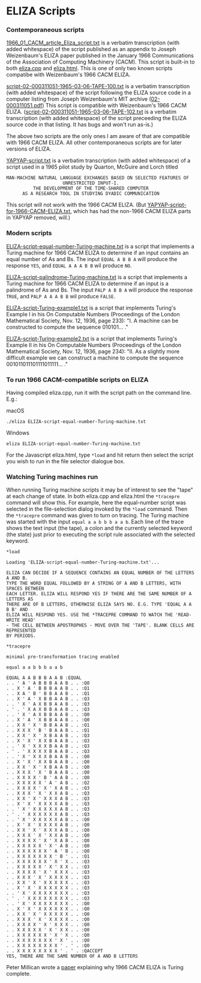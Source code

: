 # ELIZA Scripts

### Contemporaneous scripts

[1966_01_CACM_article_Eliza_script.txt](https://github.com/anthay/ELIZA/blob/master/scripts/1966_01_CACM_article_Eliza_script.txt) is
a verbatim transcription (with added whitespace) of the script published as an appendix to Joseph Weizenbaum's ELIZA paper published
in the January 1966 Communications of the Association of Computing Machinery (CACM). This script is built-in to both
[eliza.cpp](https://github.com/anthay/ELIZA/blob/master/src/eliza.cpp) and [eliza.html](https://github.com/anthay/ELIZA/blob/master/src/eliza.html).
This is one of only two known scripts compatibe with Weizenbaum's 1966 CACM ELIZA.

[script-02-000311051-1965-03-06-TAPE-100.txt](https://github.com/anthay/ELIZA/blob/master/scripts/script-02-000311051-1965-03-06-TAPE-100.txt) is
a verbatim transcription (with added whitespace) of the script following the ELIZA source code in a computer listing from Joseph Weizenbaum's MIT
archive ([02-000311051.pdf](https://hdl.handle.net/1721.3/201699)) This script is compatible with Weizenbaum's 1966 CACM ELIZA.
([script-02-000311051-1965-03-06-TAPE-102.txt](https://github.com/anthay/ELIZA/blob/master/scripts/script-02-000311051-1965-03-06-TAPE-102.txt) is 
a verbatim transcription (with added whitespace) of the script preceeding the ELIZA source code in that listing. It has bugs and won't run as-is.)

The above two scripts are the only ones I am aware of that are compatible with 1966 CACM ELIZA. All other contemporaneous scripts are for
later versions of ELIZA.

[YAPYAP-script.txt](https://github.com/anthay/ELIZA/blob/master/scripts/YAPYAP-script.txt) is
a verbatim transcription (with added whitespace) of a script used in a 1965 pilot study by Quarton,
McGuire and Lorch titled

```text
MAN-MACHINE NATURAL LANGUAGE EXCHANGES BASED ON SELECTED FEATURES OF
                     UNRESTRICTED INPUT-I.
          THE DEVELOPMENT OF THE TIME-SHARED COMPUTER
      AS A RESEARCH TOOL IN STUDYING DYADIC COMMUNICATION
```

This script will not work with the 1966 CACM ELIZA.
(But [YAPYAP-script-for-1966-CACM-ELIZA.txt](https://github.com/anthay/ELIZA/blob/master/scripts/YAPYAP-script-for-1966-CACM-ELIZA.txt), which has had
the non-1966 CACM ELIZA parts in YAPYAP removed, will.)


### Modern scripts

[ELIZA-script-equal-number-Turing-machine.txt](https://github.com/anthay/ELIZA/blob/master/scripts/ELIZA-script-equal-number-Turing-machine.txt) is
a script that implements a Turing machine for 1966 CACM ELIZA to determine if an input contains an equal number of As and Bs. The input `EQUAL A B B A`
will produce the response `YES`, and `EQUAL A A A B B` wil produce `NO`.

[ELIZA-script-palindrome-Turing-machine.txt](https://github.com/anthay/ELIZA/blob/master/scripts/ELIZA-script-palindrome-Turing-machine.txt) is
a script that implements a Turing machine for 1966 CACM ELIZA to determine if an input is a palindrome of As and Bs. The input `PALP A B B A`
will produce the response `TRUE`, and `PALP A A A B B` wil produce `FALSE`.

[ELIZA-script-Turing-example1.txt](https://github.com/anthay/ELIZA/blob/master/scripts/ELIZA-script-Turing-example1.txt) is
a script that implements Turing's Example I in his On Computable Numbers (Proceedings of the London Mathematical Society, Nov. 12, 1936, page 233):
"I. A machine can be constructed to compute the sequence 010101... ."

[ELIZA-script-Turing-example2.txt](https://github.com/anthay/ELIZA/blob/master/scripts/ELIZA-script-Turing-example2.txt) is
a script that implements Turing's Example II in his On Computable Numbers (Proceedings of the London Mathematical Society, Nov. 12, 1936, page 234):
"II. As a slightly more difficult example we can construct a machine to compute the sequence 001011011101111011111... ."


### To run 1966 CACM-compatible scripts on ELIZA

Having compiled eliza.cpp, run it with the script path on the command line. E.g.:

macOS

```text
./eliza ELIZA-script-equal-number-Turing-machine.txt
```

Windows

```text
eliza ELIZA-script-equal-number-Turing-machine.txt
```

For the Javascript eliza.html, type `*load` and hit return then select the script you wish to run in the file selector dialogue box.


### Watching Turing machines run

When running Turing machine scripts it may be of interest to see the "tape" at each change of state. In both eliza.cpp and eliza.html the
`*tracepre` command will show this. For example, here the equal-number script was selected in the file-selection dialog invoked by the
`*load` command. Then the `*tracepre` command was given to turn on tracing. The Turing machine was started with the input `equal a a b b b a a b`.
Each line of the trace shows the text input (the tape), a colon and the currently selected keyword (the state) just prior to executing
the script rule associated with the selected keyword.

```text
*load

Loading 'ELIZA-script-equal-number-Turing-machine.txt'...

ELIZA CAN DECIDE IF A SEQUENCE CONTAINS AN EQUAL NUMBER OF THE LETTERS A AND B.
TYPE THE WORD EQUAL FOLLOWED BY A STRING OF A AND B LETTERS, WITH SPACES BETWEEN
EACH LETTER. ELIZA WILL RESPOND YES IF THERE ARE THE SAME NUMBER OF A LETTERS AS
THERE ARE OF B LETTERS, OTHERWISE ELIZA SAYS NO. E.G. TYPE 'EQUAL A A B B' AND
ELIZA WILL RESPOND YES. USE THE *TRACEPRE COMMAND TO WATCH THE 'READ-WRITE HEAD'
- THE CELL BETWEEN APOSTROPHES - MOVE OVER THE 'TAPE'. BLANK CELLS ARE REPRESENTED
BY PERIODS.

*tracepre

minimal pre-transformation tracing enabled

equal a a b b b a a b

EQUAL A A B B B A A B :EQUAL
. . ' A ' A B B B A A B . . :Q0
. . X ' A ' B B B A A B . . :Q1
. . X A ' B ' B B A A B . . :Q1
. . X ' A ' X B B A A B . . :Q3
. . ' X ' A X B B A A B . . :Q3
. ' . ' X A X B B A A B . . :Q3
. . ' X ' A X B B A A B . . :Q0
. . X ' A ' X B B A A B . . :Q0
. . X X ' X ' B B A A B . . :Q1
. . X X X ' B ' B A A B . . :Q1
. . X X ' X ' X B A A B . . :Q3
. . X ' X ' X X B A A B . . :Q3
. . ' X ' X X X B A A B . . :Q3
. ' . ' X X X X B A A B . . :Q3
. . ' X ' X X X B A A B . . :Q0
. . X ' X ' X X B A A B . . :Q0
. . X X ' X ' X B A A B . . :Q0
. . X X X ' X ' B A A B . . :Q0
. . X X X X ' B ' A A B . . :Q0
. . X X X X X ' A ' A B . . :Q2
. . X X X X ' X ' X A B . . :Q3
. . X X X ' X ' X X A B . . :Q3
. . X X ' X ' X X X A B . . :Q3
. . X ' X ' X X X X A B . . :Q3
. . ' X ' X X X X X A B . . :Q3
. ' . ' X X X X X X A B . . :Q3
. . ' X ' X X X X X A B . . :Q0
. . X ' X ' X X X X A B . . :Q0
. . X X ' X ' X X X A B . . :Q0
. . X X X ' X ' X X A B . . :Q0
. . X X X X ' X ' X A B . . :Q0
. . X X X X X ' X ' A B . . :Q0
. . X X X X X X ' A ' B . . :Q0
. . X X X X X X X ' B ' . . :Q1
. . X X X X X X ' X ' X . . :Q3
. . X X X X X ' X ' X X . . :Q3
. . X X X X ' X ' X X X . . :Q3
. . X X X ' X ' X X X X . . :Q3
. . X X ' X ' X X X X X . . :Q3
. . X ' X ' X X X X X X . . :Q3
. . ' X ' X X X X X X X . . :Q3
. ' . ' X X X X X X X X . . :Q3
. . ' X ' X X X X X X X . . :Q0
. . X ' X ' X X X X X X . . :Q0
. . X X ' X ' X X X X X . . :Q0
. . X X X ' X ' X X X X . . :Q0
. . X X X X ' X ' X X X . . :Q0
. . X X X X X ' X ' X X . . :Q0
. . X X X X X X ' X ' X . . :Q0
. . X X X X X X X ' X ' . . :Q0
. . X X X X X X X X ' . ' . :Q0
. . X X X X X X X X ' . ' . :QACCEPT
YES, THERE ARE THE SAME NUMBER OF A AND B LETTERS
```

Peter Millican wrote a [paper](https://sites.google.com/view/elizagen-org/blog/eliza-is-turing-complete) explaining why 1966 CACM ELIZA is Turing complete.

